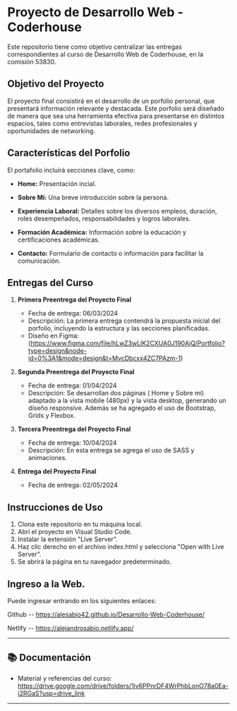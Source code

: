 # Proyecto de Desarrollo Web - Coderhouse

Este repositorio tiene como objetivo centralizar las entregas correspondientes al curso de Desarrollo Web de Coderhouse, en la comisión 53830. 

## Objetivo del Proyecto

El proyecto final consistirá en el desarrollo de un porfolio personal, que presentará información relevante y destacada. Este porfolio será diseñado de manera que sea una herramienta efectiva para presentarse en distintos espacios, tales como entrevistas laborales, redes profesionales y oportunidades de networking.

## Características del Porfolio

El portafolio incluirá secciones clave, como:

- **Home:** Presentación incial.

- **Sobre Mí:** Una breve introducción sobre la persona.
  
- **Experiencia Laboral:** Detalles sobre los diversos empleos, duración, roles desempeñados, responsabilidades y logros laborales.

- **Formación Académica:** Información sobre la educación y certificaciones académicas.

- **Contacto:** Formulario de contacto o información para facilitar la comunicación.

## Entregas del Curso

1. **Primera Preentrega del Proyecto Final**
    - Fecha de entrega: 06/03/2024
    - Descripción: La primera entrega contendrá la propuesta inicial del porfolio, incluyendo la estructura y las secciones planificadas.
    - Diseño en Figma: (https://www.figma.com/file/hLwZ3wLlK2CXUA0J190AjQ/Portfolio?type=design&node-id=0%3A1&mode=design&t=MvcDbcxx4ZC7PAzm-1)

2. **Segunda Preentrega del Proyecto Final**
    - Fecha de entrega: 01/04/2024
    - Descripción: Se desarrollan dos páginas ( Home y Sobre mi) adaptado a la vista mobile (480px) y la vista desktop, generando un diseño responsive. Además se ha agregado el uso de Bootstrap, Grids y Flexbox.

3. **Tercera Preentrega del Proyecto Final**
    - Fecha de entrega: 10/04/2024
    - Descripción: En esta entrega se agrega el uso de SASS y animaciones.

4. **Entrega del Proyecto Final**
    - Fecha de entrega: 02/05/2024


## Instrucciones de Uso
1. Clona este repositorio en tu máquina local.
2. Abrí el proyecto en Visual Studio Code.
3. Instalar la extensión "Live Server".
4. Haz clic derecho en el archivo index.html y selecciona "Open with Live Server".
5. Se abrirá la página en tu navegador predeterminado.

## Ingreso a la Web.

Puede ingresar entrando en los siguientes enlaces:

Github -- https://alesabio42.github.io/Desarrollo-Web-Coderhouse/

Netlify -- https://alejandrosabio.netlify.app/

---

## 📚 Documentación
- Material y referencias del curso: https://drive.google.com/drive/folders/1iv6PPnrDF4WrPhbLonO78a0Ea-i2RGaS?usp=drive_link

---
